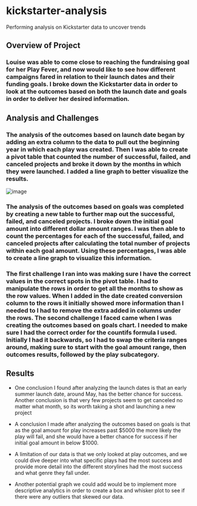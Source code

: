 # kickstarter-analysis
Performing analysis on Kickstarter data to uncover trends
## Overview of Project

### Louise was able to come close to reaching the fundraising goal for her Play Fever, and now would like to see how different campaigns fared in relation to their launch dates and their funding goals. I broke down the Kickstarter data in order to look at the outcomes based on both the launch date and goals in order to deliver her desired information. 

## Analysis and Challenges

### The analysis of the outcomes based on launch date began by adding an extra column to the data to pull out the beginning year in which each play was created. Then I was able to create a pivot table that counted the number of successful, failed, and canceled projects and broke it down by the months in which they were launched. I added a line graph to better visualize the results. 
![image](https://user-images.githubusercontent.com/107015694/174034163-c82763b4-71a4-4f5e-9bb4-b8af69894613.png)

### The analysis of the outcomes based on goals was completed by creating a new table to further map out the successful, failed, and canceled projects. I broke down the initial goal amount into different dollar amount ranges. I was then able to count the percentages for each of the successful, failed, and canceled projects after calculating the total number of projects within each goal amount. Using these percentages, I was able to create a line graph to visualize this information. 

### The first challenge I ran into was making sure I have the correct values in the correct spots in the pivot table. I had to manipulate the rows in order to get all the months to show as the row values. When I added in the date created conversion column to the rows it initially showed more information than I needed to I had to remove the extra added in columns under the rows. The second challenge I faced came when I was creating the outcomes based on goals chart. I needed to make sure I had the correct order for the countifs formula I used. Initially I had it backwards, so I had to swap the criteria ranges around, making sure to start with the goal amount range, then outcomes results, followed by the play subcategory.

## Results

- One conclusion I found after analyzing the launch dates is that an early summer launch date, around May, has the better chance for success. Another conclusion is that very few projects seem to get canceled no matter what month, so its worth taking a shot and launching a new project

- A conclusion I made after analyzing the outcomes based on goals is that as the goal amount for play increases past $5000 the more likely the play will fail, and she would have a better chance for success if her initial goal amount in below $1000.

- A limitation of our data is that we only looked at play outcomes, and we could dive deeper into what specific plays had the most success and provide more detail into the different storylines had the most success and what genre they fall under.  

- Another potential graph we could add would be to implement more descriptive analytics in order to create a box and whisker plot to see if there were any outliers that skewed our data. 
